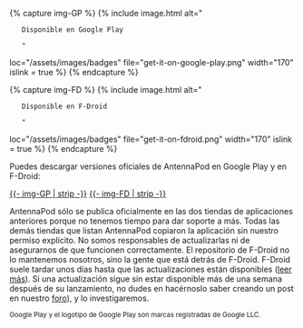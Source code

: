 {% capture img-GP %} {% include image.html alt="

       Disponible en Google Play

       "

loc="/assets/images/badges" file="get-it-on-google-play.png" width="170" islink = true %} {% endcapture %}

{% capture img-FD %} {% include image.html alt="

       Disponible en F-Droid

       "

loc="/assets/images/badges" file="get-it-on-fdroid.png" width="170" islink = true %} {% endcapture %}

Puedes descargar versiones oficiales de AntennaPod en Google Play y en F-Droid:

<a href="https://play.google.com/store/apps/details?id=de.danoeh.antennapod" target="_blank">{{- img-GP | strip -}}</a> <a href="https://f-droid.org/packages/de.danoeh.antennapod" target="_blank">{{- img-FD | strip -}}</a>

AntennaPod sólo se publica oficialmente en las dos tiendas de aplicaciones anteriores porque no tenemos tiempo para dar soporte a más. Todas las demás tiendas que listan AntennaPod copiaron la aplicación sin nuestro permiso explícito. No somos responsables de actualizarlas ni de asegurarnos de que funcionen correctamente. El repositorio de F-Droid no lo mantenemos nosotros, sino la gente que está detrás de F-Droid. F-Droid suele tardar unos días hasta que las actualizaciones están disponibles ([leer más](/documentation/general/f-droid)). Si una actualización sigue sin estar disponible más de una semana después de su lanzamiento, no dudes en hacérnoslo saber creando un post en nuestro [foro](https://forum.antennapod.org/)), y lo investigaremos.

<small>Google Play y el logotipo de Google Play son marcas registradas de Google LLC.</small>
